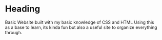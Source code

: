 <h1>Heading</h1>
Basic Website built with my basic knowledge of CSS and HTML
Using this as a base to learn, its kinda fun but also a useful site to organize everything through.

